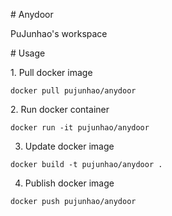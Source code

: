 # Anydoor

PuJunhao's workspace

# Usage

1. Pull docker image

```
docker pull pujunhao/anydoor
```

2. Run docker container

```
docker run -it pujunhao/anydoor
```

3. Update docker image

```
docker build -t pujunhao/anydoor .
```

4. Publish docker image
```
docker push pujunhao/anydoor
```